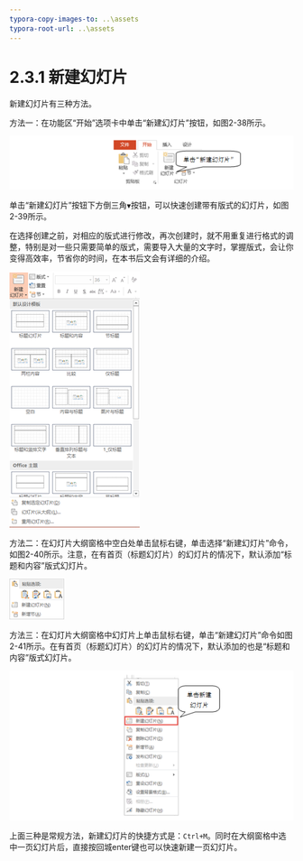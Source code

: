 ```yaml
---
typora-copy-images-to: ..\assets
typora-root-url: ..\assets
---
```


# 2.3.1  新建幻灯片

新建幻灯片有三种方法。

方法一：在功能区“开始”选项卡中单击“新建幻灯片”按钮，如图2-38所示。

![&#x56FE;2-38](../../../.gitbook/assets/1565862786220.png)

单击“新建幻灯片”按钮下方倒三角`▼`按钮，可以快速创建带有版式的幻灯片，如图2-39所示。

在选择创建之前，对相应的版式进行修改，再次创建时，就不用重复进行格式的调整，特别是对一些只需要简单的版式，需要导入大量的文字时，掌握版式，会让你变得高效率，节省你的时间，在本书后文会有详细的介绍。

![&#x56FE;2-39](../../../.gitbook/assets/clip_image002-1565862813627.png)

方法二：在幻灯片大纲窗格中空白处单击鼠标右键，单击选择“新建幻灯片”命令，如图2-40所示。注意，在有首页（标题幻灯片）的幻灯片的情况下，默认添加“标题和内容”版式幻灯片。

![&#x56FE;2-40](../../../.gitbook/assets/clip_image002-1565862833940.png)

方法三：在幻灯片大纲窗格中幻灯片上单击鼠标右键，单击“新建幻灯片”命令如图2-41所示。在有首页（标题幻灯片）的幻灯片的情况下，默认添加的也是“标题和内容”版式幻灯片。

![&#x56FE;2-41](../../../.gitbook/assets/1565862893535.png)

上面三种是常规方法，新建幻灯片的快捷方式是：`Ctrl+M`。同时在大纲窗格中选中一页幻灯片后，直接按回城enter键也可以快速新建一页幻灯片。

